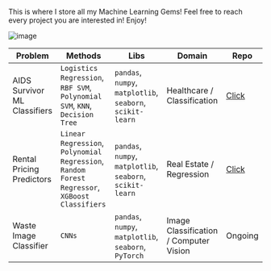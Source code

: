 This is where I store all my Machine Learning Gems! Feel free to reach every project you are interested in!
Enjoy!

![image](https://github.com/user-attachments/assets/af35967a-ac46-43fa-a749-da5d8b114bb8)


| **Problem**                                                             | **Methods**                                                             | **Libs**                                       | **Domain**                | **Repo** |
|-------------------------------------------------------------------------|-------------------------------------------------------------------------|------------------------------------------------|---------------------------|---------|
| AIDS Survivor ML Classifiers                                            | `Logistics Regression`, `RBF SVM`, `Polynomial SVM`, `KNN`, `Decision Tree` | `pandas`, `numpy`, `matplotlib`, `seaborn`, `scikit-learn` | Healthcare / Classification | [Click](https://github.com/maidinh2409/AIDS-ML-Classification)   |
| Rental Pricing Predictors                                                | `Linear Regression`, `Polynomial Regression`, `Random Forest Regressor`, `XGBoost Classifiers`                  | `pandas`, `numpy`, `matplotlib`, `seaborn`, `scikit-learn` | Real Estate / Regression   | [Click](https://github.com/maidinh2409/Rental-Pricing-Predictors)   |
| Waste Image Classifier                                                | `CNNs`                  | `pandas`, `numpy`, `matplotlib`, `seaborn`, `PyTorch` | Image Classification / Computer Vision   | Ongoing   |
